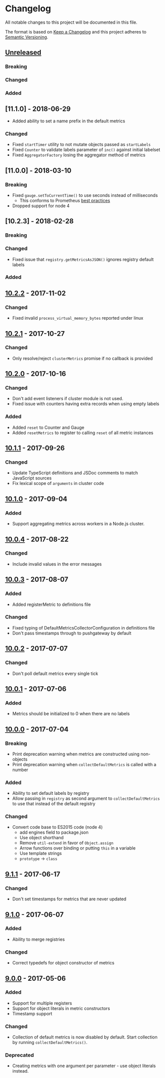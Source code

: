 # Changelog

All notable changes to this project will be documented in this file.

The format is based on [Keep a Changelog](http://keepachangelog.com/) and this
project adheres to [Semantic Versioning](http://semver.org/).

## [Unreleased]

### Breaking

### Changed

### Added

## [11.1.0] - 2018-06-29

* Added ability to set a name prefix in the default metrics

### Changed

* Fixed `startTimer` utility to not mutate objects passed as `startLabels`
* Fixed `Counter` to validate labels parameter of `inc()` against initial
  labelset
* Fixed `AggregatorFactory` losing the aggregator method of metrics

## [11.0.0] - 2018-03-10

### Breaking

* Fixed `gauge.setToCurrentTime()` to use seconds instead of milliseconds
  * This conforms to Prometheus
    [best practices](https://prometheus.io/docs/practices/naming/#base-units)
* Dropped support for node 4

## [10.2.3] - 2018-02-28

### Breaking

### Changed

* Fixed issue that `registry.getMetricsAsJSON()` ignores registry default labels

### Added

## [10.2.2] - 2017-11-02

### Changed

* Fixed invalid `process_virtual_memory_bytes` reported under linux

## [10.2.1] - 2017-10-27

### Changed

* Only resolve/reject `clusterMetrics` promise if no callback is provided

## [10.2.0] - 2017-10-16

### Changed

* Don't add event listeners if cluster module is not used.
* Fixed issue with counters having extra records when using empty labels

### Added

* Added `reset` to Counter and Gauge
* Added `resetMetrics` to register to calling `reset` of all metric instances

## [10.1.1] - 2017-09-26

### Changed

* Update TypeScript definitions and JSDoc comments to match JavaScript sources
* Fix lexical scope of `arguments` in cluster code

## [10.1.0] - 2017-09-04

### Added

* Support aggregating metrics across workers in a Node.js cluster.

## [10.0.4] - 2017-08-22

### Changed

* Include invalid values in the error messages

## [10.0.3] - 2017-08-07

### Added

* Added registerMetric to definitions file

### Changed

* Fixed typing of DefaultMetricsCollectorConfiguration in definitions file
* Don't pass timestamps through to pushgateway by default

## [10.0.2] - 2017-07-07

### Changed

* Don't poll default metrics every single tick

## [10.0.1] - 2017-07-06

### Added

* Metrics should be initialized to 0 when there are no labels

## [10.0.0] - 2017-07-04

### Breaking

* Print deprecation warning when metrics are constructed using non-objects
* Print deprecation warning when `collectDefaultMetrics` is called with a number

### Added

* Ability to set default labels by registry
* Allow passing in `registry` as second argument to `collectDefaultMetrics` to
  use that instead of the default registry

### Changed

* Convert code base to ES2015 code (node 4)
  * add engines field to package.json
  * Use object shorthand
  * Remove `util-extend` in favor of `Object.assign`
  * Arrow functions over binding or putting `this` in a variable
  * Use template strings
  * `prototype` -> `class`

## [9.1.1] - 2017-06-17

### Changed

* Don't set timestamps for metrics that are never updated

## [9.1.0] - 2017-06-07

### Added

* Ability to merge registries

### Changed

* Correct typedefs for object constructor of metrics

## [9.0.0] - 2017-05-06

### Added

* Support for multiple registers
* Support for object literals in metric constructors
* Timestamp support

### Changed

* Collection of default metrics is now disabled by default. Start collection by
  running `collectDefaultMetrics()`.

### Deprecated

* Creating metrics with one argument per parameter - use object literals
  instead.

[unreleased]: https://github.com/siimon/prom-client/compare/v10.2.2...HEAD
[10.2.2]: https://github.com/siimon/prom-client/compare/v10.2.1...v10.2.2
[10.2.1]: https://github.com/siimon/prom-client/compare/v10.2.0...v10.2.1
[10.2.0]: https://github.com/siimon/prom-client/compare/v10.1.1...v10.2.0
[10.1.1]: https://github.com/siimon/prom-client/compare/v10.1.0...v10.1.1
[10.1.0]: https://github.com/siimon/prom-client/compare/v10.0.4...v10.1.0
[10.0.4]: https://github.com/siimon/prom-client/compare/v10.0.3...v10.0.4
[10.0.3]: https://github.com/siimon/prom-client/compare/v10.0.2...v10.0.3
[10.0.2]: https://github.com/siimon/prom-client/compare/v10.0.1...v10.0.2
[10.0.1]: https://github.com/siimon/prom-client/compare/v10.0.0...v10.0.1
[10.0.0]: https://github.com/siimon/prom-client/compare/v9.1.1...v10.0.0
[9.1.1]: https://github.com/siimon/prom-client/compare/v9.1.0...v9.1.1
[9.1.0]: https://github.com/siimon/prom-client/compare/v9.0.0...v9.1.0
[9.0.0]: https://github.com/siimon/prom-client/commit/1ef835f908e1a5032f228bbc754479fe7ccf5201
